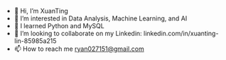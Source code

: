 - 👋 Hi, I’m XuanTing 
- 👀 I’m interested in Data Analysis, Machine Learning, and AI
- 🌱 I learned Python and MySQL
- 💞️ I’m looking to collaborate on my Linkedin: linkedin.com/in/xuanting-lin-85985a215
- 📫 How to reach me ryan027151@gmail.com

<!---
ryan027151/ryan027151 is a ✨ special ✨ repository because its `README.md` (this file) appears on your GitHub profile.
You can click the Preview link to take a look at your changes.
--->
